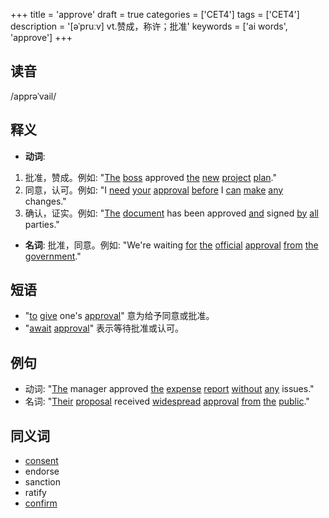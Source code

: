 +++
title = 'approve'
draft = true
categories = ['CET4']
tags = ['CET4']
description = '[əˈpruːv] vt.赞成，称许；批准'
keywords = ['ai words', 'approve']
+++

## 读音
/apprəˈvail/

## 释义
- **动词**:
1. 批准，赞成。例如: "[The](/zh/post/the/) [boss](/zh/post/boss/) approved [the](/zh/post/the/) [new](/zh/post/new/) [project](/zh/post/project/) [plan](/zh/post/plan/)."
2. 同意，认可。例如: "I [need](/zh/post/need/) [your](/zh/post/your/) [approval](/zh/post/approval/) [before](/zh/post/before/) I [can](/zh/post/can/) [make](/zh/post/make/) [any](/zh/post/any/) changes."
3. 确认，证实。例如: "[The](/zh/post/the/) [document](/zh/post/document/) has been approved [and](/zh/post/and/) signed [by](/zh/post/by/) [all](/zh/post/all/) parties."

- **名词**:
批准，同意。例如: "We're waiting [for](/zh/post/for/) [the](/zh/post/the/) [official](/zh/post/official/) [approval](/zh/post/approval/) [from](/zh/post/from/) [the](/zh/post/the/) [government](/zh/post/government/)."

## 短语
- "[to](/zh/post/to/) [give](/zh/post/give/) one's [approval](/zh/post/approval/)" 意为给予同意或批准。
- "[await](/zh/post/await/) [approval](/zh/post/approval/)" 表示等待批准或认可。

## 例句
- 动词: "[The](/zh/post/the/) manager approved [the](/zh/post/the/) [expense](/zh/post/expense/) [report](/zh/post/report/) [without](/zh/post/without/) [any](/zh/post/any/) issues."
- 名词: "[Their](/zh/post/their/) [proposal](/zh/post/proposal/) received [widespread](/zh/post/widespread/) [approval](/zh/post/approval/) [from](/zh/post/from/) [the](/zh/post/the/) [public](/zh/post/public/)."

## 同义词
- [consent](/zh/post/consent/)
- endorse
- sanction
- ratify
- [confirm](/zh/post/confirm/)
